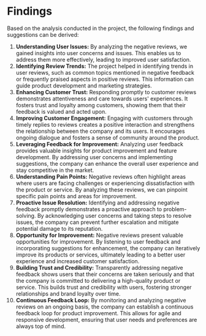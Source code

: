 <h1>Findings</h1>
<p>Based on the analysis conducted in the project, the following findings and suggestions can be derived:</p>
<ol>
<li><b>Understanding User Issues:</b> By analyzing the negative reviews, we gained insights into user concerns and issues. This enables us to address them more effectively, leading to improved user satisfaction.</li>

<li><b>Identifying Review Trends:</b> The project helped in identifying trends in user reviews, such as common topics mentioned in negative feedback or frequently praised aspects in positive reviews. This information can guide product development and marketing strategies.</li>

<li><b>Enhancing Customer Trust:</b> Responding promptly to customer reviews demonstrates attentiveness and care towards users' experiences. It fosters trust and loyalty among customers, showing them that their feedback is valued and acted upon.</li>

<li><b>Improving Customer Engagement:</b> Engaging with customers through timely replies to reviews creates a positive interaction and strengthens the relationship between the company and its users. It encourages ongoing dialogue and fosters a sense of community around the product.</li>

<li><b>Leveraging Feedback for Improvement:</b> Analyzing user feedback provides valuable insights for product improvement and feature development. By addressing user concerns and implementing suggestions, the company can enhance the overall user experience and stay competitive in the market.</li>

<li><b>Understanding Pain Points:</b> Negative reviews often highlight areas where users are facing challenges or experiencing dissatisfaction with the product or service. By analyzing these reviews, we can pinpoint specific pain points and areas for improvement.</li>

<li><b>Proactive Issue Resolution:</b> Identifying and addressing negative feedback promptly demonstrates a proactive approach to problem-solving. By acknowledging user concerns and taking steps to resolve issues, the company can prevent further escalation and mitigate potential damage to its reputation.</li>

<li><b>Opportunity for Improvement:</b> Negative reviews present valuable opportunities for improvement. By listening to user feedback and incorporating suggestions for enhancement, the company can iteratively improve its products or services, ultimately leading to a better user experience and increased customer satisfaction.</li>

<li><b>Building Trust and Credibility:</b> Transparently addressing negative feedback shows users that their concerns are taken seriously and that the company is committed to delivering a high-quality product or service. This builds trust and credibility with users, fostering stronger relationships and brand loyalty over time.</li>

<li><b>Continuous Feedback Loop:</b> By monitoring and analyzing negative reviews on an ongoing basis, the company can establish a continuous feedback loop for product improvement. This allows for agile and responsive development, ensuring that user needs and preferences are always top of mind.</li></ol>
